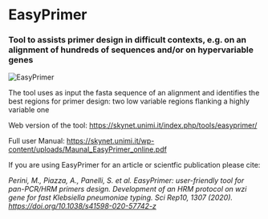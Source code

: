 # EasyPrimer
### Tool to assists primer design in difficult contexts, e.g. on an alignment of hundreds of sequences and/or on hypervariable genes


![EasyPrimer](https://skynet.unimi.it/wp-content/uploads/easy_primer.png "EasyPrimer")

The tool uses as input the fasta sequence of an alignment and identifies the best regions for primer design: two low variable regions flanking a highly variable one

Web version of the tool: https://skynet.unimi.it/index.php/tools/easyprimer/

Full user Manual: https://skynet.unimi.it/wp-content/uploads/Maunal_EasyPrimer_online.pdf

If you are using EasyPrimer for an article or scientfic publication please cite:

*Perini, M., Piazza, A., Panelli, S. et al. EasyPrimer: user-friendly tool for pan-PCR/HRM primers design. Development of an HRM protocol on wzi gene for fast Klebsiella pneumoniae typing. Sci Rep10, 1307 (2020). https://doi.org/10.1038/s41598-020-57742-z*

